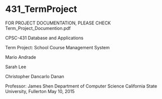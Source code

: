 # 431_TermProject

FOR PROJECT DOCUMENTATION, PLEASE CHECK Term_Project_Documention.pdf

CPSC-431
Database and Applications

Term Project:
School Course Management System

Mario Andrade

Sarah Lee

Christopher Dancarlo Danan

Professor: James Shen
Department of Computer Science
California State University, Fullerton
May 10, 2015


